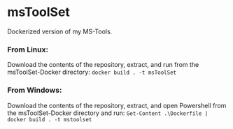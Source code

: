 # msToolSet
Dockerized version of my MS-Tools.

### From Linux:

Download the contents of the repository, extract, and run from the msToolSet-Docker directory: ```docker build . -t msToolSet```

### From Windows:

Download the contents of the repository, extract, and open Powershell from the msToolSet-Docker directory and run: ```Get-Content .\Dockerfile | docker build . -t mstoolset```
